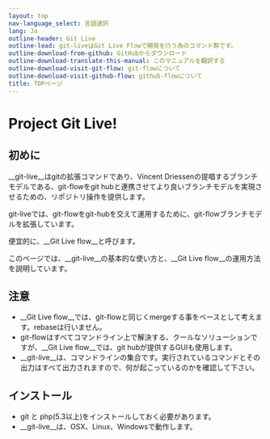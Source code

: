 ```yaml
---
layout: top
nav-language_select: 言語選択
lang: Ja
outline-header: Git Live
outline-lead: git-liveはGit Live Flowで開発を行う為のコマンド群です。
outline-download-from-github: GitHubからダウンロード
outline-download-translate-this-manual: このマニュアルを翻訳する
outline-download-visit-git-flow: git-flowについて
outline-download-visit-github-flow: github-flowについて
title: TOPページ
---
```


# Project Git Live!


## 初めに

__git-live__はgitの拡張コマンドであり、Vincent Driessenの提唱するブランチモデルである、git-flowをgit hubと連携させてより良いブランチモデルを実現させるための、リポジトリ操作を提供します。


git-liveでは、git-flowをgit-hubを交えて運用するために、git-flowブランチモデルを拡張しています。

便宜的に、__Git Live flow__と呼びます。

このページでは、__git-live__の基本的な使い方と、__Git Live flow__の運用方法を説明しています。

## 注意

 * __Git Live flow__では、git-flowと同じくmergeする事をベースとして考えます。rebaseは行いません。
 * git-flowはすべてコマンドライン上で解決する、クールなソリューションですが、__Git Live flow__では、git hubが提供するGUIも使用します。
 * __git-live__は、コマンドラインの集合です。実行されているコマンドとその出力はすべて出力されますので、何が起こっているのかを確認して下さい。


## インストール

 * git と php(5.3以上)をインストールしておく必要があります。
 * __git-live__は、OSX、Linux、Windowsで動作します。

